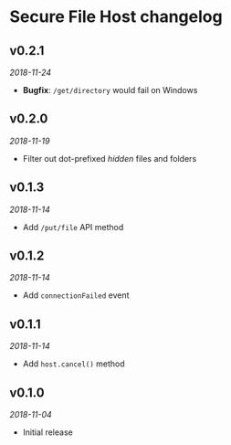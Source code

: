 # Secure File Host changelog

## v0.2.1
_2018-11-24_

 * **Bugfix**: `/get/directory` would fail on Windows

## v0.2.0
_2018-11-19_

 * Filter out dot-prefixed _hidden_ files and folders

## v0.1.3
_2018-11-14_

 * Add `/put/file` API method

## v0.1.2
_2018-11-14_

 * Add `connectionFailed` event

## v0.1.1
_2018-11-14_

 * Add `host.cancel()` method

## v0.1.0
_2018-11-04_

 * Initial release
